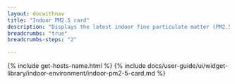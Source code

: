 ```yaml
---
layout: docwithnav
title: "Indoor PM2.5 card"
description: "Displays the latest indoor fine particulate matter (PM2.5) telemetry in a scalable rectangle card."
breadcrumbs: "true"
breadcrumbs-steps: "2"

---
```

{% include get-hosts-name.html %}
{% include docs/user-guide/ui/widget-library/indoor-environment/indoor-pm2-5-card.md %}
